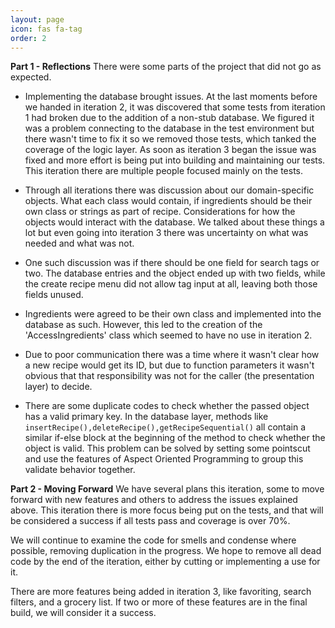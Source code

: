 ```yaml
---
layout: page
icon: fas fa-tag
order: 2
---
```


<!-- ### Group 13 Retrospective for Iteration 3 -->

**Part 1 - Reflections**  There were some parts of the project that did not go as expected.
- Implementing the database brought issues. At the last moments before we handed in iteration 2, it was discovered that some tests from iteration 1 had broken due to the addition of a non-stub database. We figured it was a problem connecting to the database in the test environment but there wasn't time to fix it so we removed those tests, which tanked the coverage of the logic layer. As soon as iteration 3 began the issue was fixed and more effort is being put into building and maintaining our tests. This iteration there are multiple people focused mainly on the tests.
- Through all iterations there was discussion about our domain-specific objects. What each class would contain, if ingredients should be their own class or strings as part of recipe. Considerations for how the objects would interact with the database. We talked about these things a lot but even going into iteration 3 there was uncertainty on what was needed and what was not.
- One such discussion was if there should be one field for search tags or two. The database entries and the object ended up with two fields, while the create recipe menu did not allow tag input at all, leaving both those fields unused.
- Ingredients were agreed to be their own class and implemented into the database as such. However, this led to the creation of the 'AccessIngredients' class which seemed to have no use in iteration 2. 
-   Due to poor communication there was a time where it wasn't clear how a new recipe would get its ID, but due to function parameters it wasn't obvious that that responsibility was not for the caller (the presentation layer) to decide.

-   There are some duplicate codes to check whether the passed object has a valid primary key. In the database layer, methods like  `insertRecipe(),deleteRecipe(),getRecipeSequential()`  all contain a similar if-else block at the beginning of the method to check whether the object is valid. This problem can be solved by setting some pointscut and use the features of Aspect Oriented Programming to group this validate behavior together.

**Part 2 - Moving Forward**  We have several plans this iteration, some to move forward with new features and others to address the issues explained above.  This iteration there is more focus being put on the tests, and that will be considered a success if all tests pass and coverage is over 70%.

We will continue to examine the code for smells and condense where possible, removing duplication in the progress.  We hope to remove all dead code by the end of the iteration, either by cutting or implementing a use for it.

There are more features being added in iteration 3, like favoriting, search filters, and a grocery list.  If two or more of these features are in the final build, we will consider it a success.